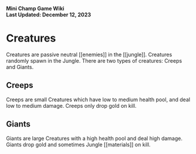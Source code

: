 **Mini Champ Game Wiki**  
**Last Updated: December 12, 2023**

# Creatures

Creatures are passive neutral [[enemies]] in the [[jungle]]. Creatures randomly spawn in the Jungle. There are two types of creatures: Creeps and Giants.

## Creeps

Creeps are small Creatures which have low to medium health pool, and deal low to medium damage. Creeps only drop gold on kill.

## Giants

Giants are large Creatures with a high health pool and deal high damage. Giants drop gold and sometimes Jungle [[materials]] on kill.